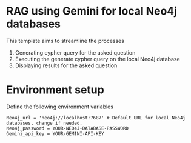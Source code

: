 # RAG using Gemini for local Neo4j databases
This template aims to streamline the processes 
1. Generating cypher query for the asked question
2. Executing the generate cypher query on the local Neo4j database
3. Displaying results for the asked question

# Environment setup
Define the following environment variables
```
Neo4j_url = 'neo4j://localhost:7687' # Default URL for local Neo4j databases, change if needed.
Neo4j_password = YOUR-NEO4J-DATABASE-PASSWORD
Gemini_api_key = YOUR-GEMINI-API-KEY
```
